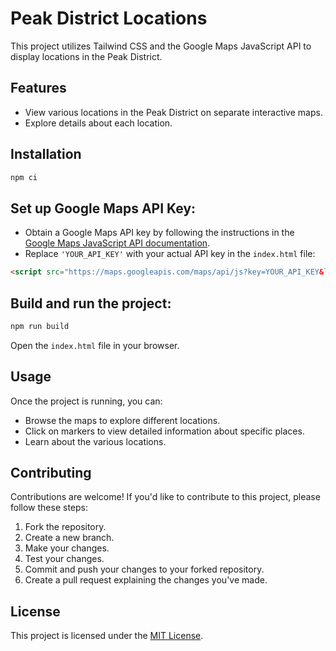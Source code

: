 # Peak District Locations

This project utilizes Tailwind CSS and the Google Maps JavaScript API to display locations in the Peak District.

## Features

- View various locations in the Peak District on separate interactive maps.
- Explore details about each location.

## Installation

```bash
npm ci
```

## Set up Google Maps API Key:

   - Obtain a Google Maps API key by following the instructions in the [Google Maps JavaScript API documentation](https://developers.google.com/maps/documentation/javascript/get-api-key).
   - Replace `'YOUR_API_KEY'` with your actual API key in the `index.html` file:

```html
<script src="https://maps.googleapis.com/maps/api/js?key=YOUR_API_KEY&libraries=places"></script>
```

## Build and run the project:

```bash
npm run build
```

Open the `index.html` file in your browser.

## Usage

Once the project is running, you can:

- Browse the maps to explore different locations.
- Click on markers to view detailed information about specific places.
- Learn about the various locations.

## Contributing

Contributions are welcome! If you'd like to contribute to this project, please follow these steps:

1. Fork the repository.
2. Create a new branch.
3. Make your changes.
4. Test your changes.
5. Commit and push your changes to your forked repository.
6. Create a pull request explaining the changes you've made.

## License

This project is licensed under the [MIT License](LICENSE).
